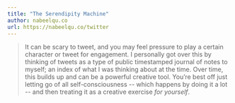 ```yaml
---
title: "The Serendipity Machine"
author: nabeelqu.co
url: https://nabeelqu.co/twitter
---
```


> It can be scary to tweet, and you may feel pressure to play a certain character or tweet for engagement. I personally got over this by thinking of tweets as a type of public timestamped journal of notes to myself; an index of what I was thinking about at the time. Over time, this builds up and can be a powerful creative tool. You’re best off just letting go of all self-consciousness -- which happens by doing it a lot -- and then treating it as a creative exercise *for yourself*.



